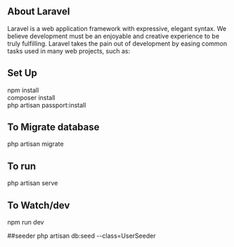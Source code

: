 
## About Laravel

Laravel is a web application framework with expressive, elegant syntax. We believe development must be an enjoyable and creative experience to be truly fulfilling. Laravel takes the pain out of development by easing common tasks used in many web projects, such as:

## Set Up 
npm install <br>
composer install <br>
php artisan passport:install

## To Migrate database
php artisan migrate 

## To run
php artisan serve

## To Watch/dev
npm run dev

##seeder
php artisan db:seed --class=UserSeeder

